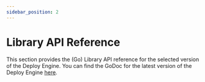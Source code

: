 ```yaml
---
sidebar_position: 2
---
```


# Library API Reference

This section provides the (Go) Library API reference for the selected version of the Deploy Engine.
You can find the GoDoc for the latest version of the Deploy Engine [here](https://pkg.go.dev/github.com/two-hundred/celerity/libs/deploy-engine).
